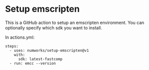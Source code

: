# Setup emscripten

This is a GitHub action to setup an emscripten environment.
You can optionally specify which sdk you want to install.

In actions.yml:

```
steps:
  - uses: numworks/setup-emscripten@v1
    with:
      sdk: latest-fastcomp
  - run: emcc --version
```
